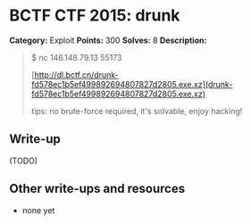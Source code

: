 # BCTF CTF 2015: drunk

**Category:** Exploit
**Points:** 300
**Solves:** 8
**Description:** 

> $ nc 146.148.79.13 55173
>
> [http://dl.bctf.cn/drunk-fd578ec1b5ef499892694807827d2805.exe.xz](drunk-fd578ec1b5ef499892694807827d2805.exe.xz)
> 
> tips: no brute-force required, it's solvable, enjoy hacking!

## Write-up

(TODO)

## Other write-ups and resources

* none yet
